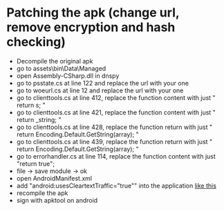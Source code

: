 # Patching the apk (change url, remove encryption and hash checking)
- Decompile the original apk
- go to assets\bin\Data\Managed
- open Assembly-CSharp.dll in dnspy
- go to psstate.cs at line 122 and replace the url with your one
- go to woeurl.cs at line 12 and replace the url with your one
- go to clienttools.cs at line 412, replace the function content with just " return s; "
- go to clienttools.cs at line 421, replace the function content with just " return _string; "
- go to clienttools.cs at line 428, replace the function return with just " return Encoding.Default.GetString(array); "
- go to clienttools.cs at line 439, replace the function return with just " return Encoding.Default.GetString(array); "
- go to errorhandler.cs at line 114, replace the function content with just "return true";
- file -> save module -> ok
- open AndroidManifest.xml
- add "android:usesCleartextTraffic="true"" into the application [like this](https://imgur.com/a/n8gdD0I)
- recompile the apk
- sign with apktool on android